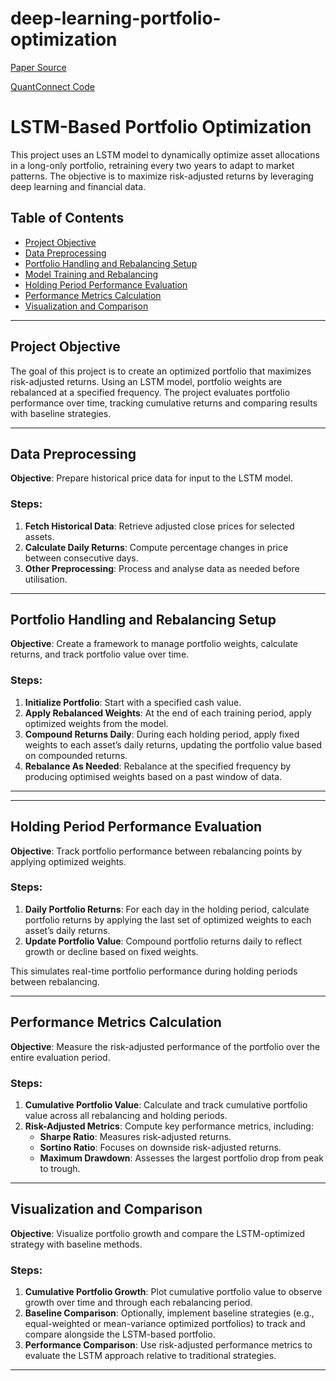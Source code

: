 # deep-learning-portfolio-optimization

[Paper Source](https://arxiv.org/pdf/2005.13665.pdf)
  

[QuantConnect Code](https://www.quantconnect.com/terminal/processCache/?request=embedded_backtest_4ebbe01bfea8c5ae6f98fcda38a50b1c.html)  
  
# LSTM-Based Portfolio Optimization

This project uses an LSTM model to dynamically optimize asset allocations in a long-only portfolio, retraining every two years to adapt to market patterns. The objective is to maximize risk-adjusted returns by leveraging deep learning and financial data.

## Table of Contents
- [Project Objective](#project-objective)
- [Data Preprocessing](#data-preprocessing)
- [Portfolio Handling and Rebalancing Setup](#portfolio-handling-and-rebalancing-setup)
- [Model Training and Rebalancing](#model-training-and-rebalancing)
- [Holding Period Performance Evaluation](#holding-period-performance-evaluation)
- [Performance Metrics Calculation](#performance-metrics-calculation)
- [Visualization and Comparison](#visualization-and-comparison)

---

## Project Objective
The goal of this project is to create an optimized portfolio that maximizes risk-adjusted returns. Using an LSTM model, portfolio weights are rebalanced at a specified frequency. The project evaluates portfolio performance over time, tracking cumulative returns and comparing results with baseline strategies.

---

## Data Preprocessing
**Objective**: Prepare historical price data for input to the LSTM model.
  
### Steps:
1. **Fetch Historical Data**: Retrieve adjusted close prices for selected assets.
2. **Calculate Daily Returns**: Compute percentage changes in price between consecutive days.
3. **Other Preprocessing**: Process and analyse data as needed before utilisation.

---

## Portfolio Handling and Rebalancing Setup
**Objective**: Create a framework to manage portfolio weights, calculate returns, and track portfolio value over time.

### Steps:
1. **Initialize Portfolio**: Start with a specified cash value.
2. **Apply Rebalanced Weights**: At the end of each training period, apply optimized weights from the model.
3. **Compound Returns Daily**: During each holding period, apply fixed weights to each asset’s daily returns, updating the portfolio value based on compounded returns.
4. **Rebalance As Needed**: Rebalance at the specified frequency by producing optimised weights based on a past window of data.

---

---

## Holding Period Performance Evaluation
**Objective**: Track portfolio performance between rebalancing points by applying optimized weights.

### Steps:
1. **Daily Portfolio Returns**: For each day in the holding period, calculate portfolio returns by applying the last set of optimized weights to each asset’s daily returns.
2. **Update Portfolio Value**: Compound portfolio returns daily to reflect growth or decline based on fixed weights.

This simulates real-time portfolio performance during holding periods between rebalancing.

---

## Performance Metrics Calculation
**Objective**: Measure the risk-adjusted performance of the portfolio over the entire evaluation period.

### Steps:
1. **Cumulative Portfolio Value**: Calculate and track cumulative portfolio value across all rebalancing and holding periods.
2. **Risk-Adjusted Metrics**: Compute key performance metrics, including:
   - **Sharpe Ratio**: Measures risk-adjusted returns.
   - **Sortino Ratio**: Focuses on downside risk-adjusted returns.
   - **Maximum Drawdown**: Assesses the largest portfolio drop from peak to trough.

---

## Visualization and Comparison
**Objective**: Visualize portfolio growth and compare the LSTM-optimized strategy with baseline methods.

### Steps:
1. **Cumulative Portfolio Growth**: Plot cumulative portfolio value to observe growth over time and through each rebalancing period.
2. **Baseline Comparison**: Optionally, implement baseline strategies (e.g., equal-weighted or mean-variance optimized portfolios) to track and compare alongside the LSTM-based portfolio.
3. **Performance Comparison**: Use risk-adjusted performance metrics to evaluate the LSTM approach relative to traditional strategies.

---

